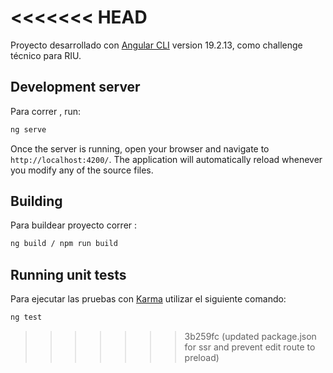 
<<<<<<< HEAD
=======
Proyecto desarrollado con [Angular CLI](https://github.com/angular/angular-cli) version 19.2.13, como challenge técnico para RIU.

## Development server

Para correr , run:

```bash
ng serve
```

Once the server is running, open your browser and navigate to `http://localhost:4200/`. The application will automatically reload whenever you modify any of the source files.

## Building

Para buildear proyecto correr :

```bash
ng build / npm run build
```

## Running unit tests

Para ejecutar las pruebas con [Karma](https://karma-runner.github.io) utilizar el siguiente comando:

```bash
ng test
```
>>>>>>> 3b259fc (updated package.json for ssr and prevent edit route to preload)
